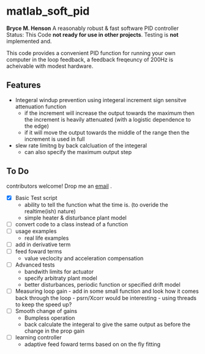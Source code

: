 # matlab_soft_pid
**Bryce M. Henson** 
A reasonably robust & fast software PID controller  
Status: This Code **not ready for use in other projects**. Testing is **not** implemented and.

This code provides a convenient PID function for running your own computer in the loop feedback, a feedback freqeuncy of 200Hz is acheivable with modest hardware.

## Features
- Integeral windup prevention using integeral increment sign sensitve attenuation function
  - if the increment will increase the output towards the maximum then the increment is heavily attenuated (with a logistic dependence to the edge)
  - if it will move the output towards the middle of the range then the increment is used in full
- slew rate limitng by back calcluation of the integeral
  - can also specify the maximum output step
  

## To Do
contributors welcome! Drop me an [email](mailto:bryce.m.henson+github.matlab_soft_pid@gmail.com?subject=I%20would%20Like%20to%20Contribute[github][matlab_soft_pid]) .

- [x] Basic Test script
  - ability to tell the function what the time is. (to overide the realtime(ish) nature)
  - simple heater & disturbance plant model
- [ ] convert code to a class instead of a function
- [ ] usage examples
  - real life examples
- [ ] add in derivative term
- [ ] feed foward terms
  - value veclocity and acceleration compensation
- [ ] Advanced tests
  - bandwith limits for actuator
  - specify arbitraty plant model
  - better disturbances, periodic function or specified drift model
- [ ] Measuring loop gain
      - add in some small function and look how it comes back through the loop
      - psrn/Xcorr would be interesting
      - using threads to keep the speed up?
- [ ] Smooth change of gains
  - Bumpless operation
  - back calculate the integeral to give the same output as before the change in the prop gain
- [ ] learning controller
  - adaptive feed foward terms based on on the fly fitting
